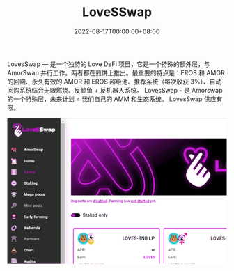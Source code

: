 ﻿---
title: "LoveSSwap"
description: "LovesSwap — 是一个独特的 Love DeFi 项目，它是一个特殊的额外层，它与并行工作
爱交换。两者都在煎饼上推出."
date: 2022-08-17T00:00:00+08:00
lastmod: 2022-08-17T00:00:00+08:00
draft: false
authors: ["boogArno"]
featuredImage: "lovesswap.png"
tags: ["DeFi","LoveSSwap"]
categories: ["nfts"]
nfts: ["DeFi"]
blockchain: "BSC"
website: "https://lovesswap.farm/"
twitter: "https://twitter.com/lovesstoryoff"
discord: ""
telegram: "https://t.me/lovesstoryoff"
github: ""
youtube: ""
twitch: ""
facebook: ""
instagram: ""
reddit: ""
medium: ""
steam: ""
gitbook: ""
googleplay: ""
appstore: ""
status: "Live"
weight: 
lightgallery: true
toc: true
pinned: false
recommend: false
recommend1: false
---
LovesSwap — 是一个独特的 Love DeFi 项目，它是一个特殊的额外层，与 AmorSwap 并行工作。两者都在煎饼上推出。最重要的特点是：EROS 和 AMOR 的回购、永久有效的 AMOR 和 EROS 超级池、推荐系统（每次收获 3%）、自动回购系统结合无限燃烧、反鲸鱼 + 反机器人系统。 LovesSwap - 是 Amorswap 的一个特殊层，未来计划 = 我们自己的 AMM 和生态系统。 LovesSwap 供应有限。

![lovesswap-dapp-defi-bsc-image1_145f23a3915efdd26b9c2ff00c75f72c](lovesswap-dapp-defi-bsc-image1_145f23a3915efdd26b9c2ff00c75f72c.png)